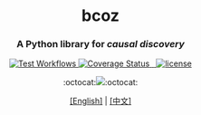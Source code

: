 <h1 align="center" style="border-bottom: none;">bcoz</h1>
<h3 align="center">A Python library for <i>causal discovery</i></h3>
<p align="center">
    <a href="https://github.com/bradendubois/do-calculus/actions?query=workflow%3ATest+branch%3Amain">
        <img alt="Test Workflows" src="https://github.com/bradendubois/do-calculus/workflows/Test and Release/badge.svg">
    </a>
    <a href='https://coveralls.io/github/bradendubois/do-calculus?branch=main'>
        <img src='https://coveralls.io/repos/github/bradendubois/do-calculus/badge.svg?branch=main' alt='Coverage Status' />
    </a>
    <a href="https://pypi.org/project/do-calculus/">
        <img alt="" src="https://pypip.in/v/do-calculus/badge.svg">
    </a>
    <a href="https://pypi.org/project/do-calculus/">
        <img alt="" src="https://pypip.in/wheel/do-calculus/badge.svg">
    </a>
    <a href="https://github.com/planplus/bcoz/LICENSE">
        <img alt="license" src="https://img.shields.io/github/license/planplus/bcoz?style=flat-square">
    </a>
</p>
<p align="center">
:octocat:<a href="https://github.com/planplus/bcoz"><img src="https://img.shields.io/badge/-created%20for%20causal%20inference%20-blue?style=for-the-badge&logo=github"></a>:octocat:
</p>
<p align="center">
<a href="README.md">[English]</a>  |  <a href="README.zh-CN.md">[中文]</a>
</p>